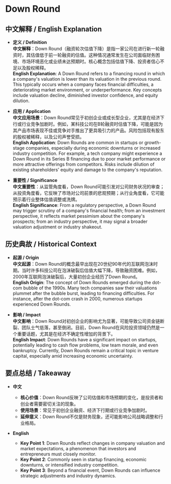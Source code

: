 # Down Round

## 中文解释 / English Explanation

* **定义 / Definition**  
  **中文解释**：Down Round（融资轮次估值下降）是指一家公司在进行新一轮融资时，其估值低于前一轮融资的估值。这种情况通常发生在公司面临财务困境、市场环境恶化或业绩未达预期时。核心概念包括估值下降、投资者信心不足以及股权稀释。  
  **English Explanation**: A Down Round refers to a financing round in which a company's valuation is lower than its valuation in the previous round. This typically occurs when a company faces financial difficulties, a deteriorating market environment, or underperformance. Key concepts include valuation decline, diminished investor confidence, and equity dilution.

* **应用 / Application**  
  **中文应用场景**：Down Round常见于初创企业或成长型企业，尤其是在经济下行或行业竞争加剧时。例如，某科技公司在B轮融资时估值下降，可能是因为其产品市场表现不佳或竞争对手推出了更具吸引力的产品。风险包括现有股东的股权被稀释，以及公司声誉受损。  
  **English Application**: Down Rounds are common in startups or growth-stage companies, especially during economic downturns or increased industry competition. For example, a tech company might experience a Down Round in its Series B financing due to poor market performance or more attractive offerings from competitors. Risks include dilution of existing shareholders' equity and damage to the company's reputation.

* **重要性 / Significance**  
  **中文重要性**：从监管角度看，Down Round可能引发对公司财务状况的审查；从投资角度看，它反映了市场对公司前景的悲观预期；从行业角度看，它可能预示着行业整体估值调整或洗牌。  
  **English Significance**: From a regulatory perspective, a Down Round may trigger scrutiny of a company's financial health; from an investment perspective, it reflects market pessimism about the company's prospects; from an industry perspective, it may signal a broader valuation adjustment or industry shakeout.

## 历史典故 / Historical Context

* **起源 / Origin**  
  **中文起源**：Down Round的概念最早出现在20世纪90年代的互联网泡沫时期。当时许多科技公司在泡沫破裂后估值大幅下降，导致融资困难。例如，2000年互联网泡沫破裂后，大量初创企业经历了Down Round。  
  **English Origin**: The concept of Down Rounds emerged during the dot-com bubble of the 1990s. Many tech companies saw their valuations plummet after the bubble burst, leading to financing difficulties. For instance, after the dot-com crash in 2000, numerous startups experienced Down Rounds.

* **影响 / Impact**  
  **中文影响**：Down Round对初创企业的影响尤为显著，可能导致公司资金链断裂、团队士气低落，甚至倒闭。目前，Down Round在风险投资领域仍然是一个重要话题，尤其是在经济不确定性增加的背景下。  
  **English Impact**: Down Rounds have a significant impact on startups, potentially leading to cash flow problems, low team morale, and even bankruptcy. Currently, Down Rounds remain a critical topic in venture capital, especially amid increasing economic uncertainty.

## 要点总结 / Takeaway

* **中文**  
  - **核心价值**：Down Round反映了公司估值和市场预期的变化，是投资者和创业者需要密切关注的现象。  
  - **使用场景**：常见于初创企业融资、经济下行期或行业竞争加剧时。  
  - **延伸意义**：Down Round不仅是财务现象，还可能影响公司战略调整和行业格局。

* **English**  
  - **Key Point 1**: Down Rounds reflect changes in company valuation and market expectations, a phenomenon that investors and entrepreneurs must closely monitor.  
  - **Key Point 2**: Commonly seen in startup financing, economic downturns, or intensified industry competition.  
  - **Key Point 3**: Beyond a financial event, Down Rounds can influence strategic adjustments and industry dynamics.